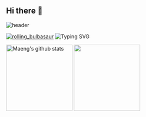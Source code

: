 ## Hi there 👋

<!--
**maeng99/maeng99** is a ✨ _special_ ✨ repository because its `README.md` (this file) appears on your GitHub profile.

Here are some ideas to get you started:

- 🔭 I’m currently working on ...
- 🌱 I’m currently learning ...
- 👯 I’m looking to collaborate on ...
- 🤔 I’m looking for help with ...
- 💬 Ask me about ...
- 📫 How to reach me: ...
- 😄 Pronouns: ...
- ⚡ Fun fact: ...
-->

![header](https://capsule-render.vercel.app/api?type=Waving&color=timeGradient&height=230&section=header&text=MaengUihyeon&fontAlign=68&fontAlignY=36&desc=AI_Developer&descAlign=88.5&descAlignY=50&animation=twinkling)

[![rolling_bulbasaur](https://emoji.gg/assets/emoji/2397-rolling-bulbasaur.gif)](https://emoji.gg/emoji/2397-rolling-bulbasaur) ![Typing SVG](https://readme-typing-svg.herokuapp.com/?lines=&nbsp;&nbsp;Hello+There!👋;&nbsp;&nbsp;Welcome+To+My+Github✨&height=100&size=32&color=1cff54&font-weight=bold)

<a href="https://github.com/maeng99"><img align="center" style="height:180px" src="https://github-readme-stats.vercel.app/api?username=maeng99&show_icons=true&include_all_commits=true&hide_border=true&bg_color=30,7F7FD5,86A8E7,91eae4&title_color=fff&text_color=fff" alt="Maeng's github stats" /></a>
<a href="https://github.com/maeng99"><img align="center" style="height:180px" src="https://github-readme-stats.vercel.app/api/top-langs/?username=maeng99&layout=compact&hide_border=true&bg_color=30,91eae4,86A8E7&title_color=fff&text_color=fff" /></a> 
